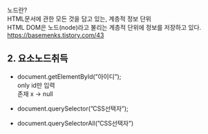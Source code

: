 노드란?   
HTML문서에 관한 모든 것을 담고 있는, 계층적 정보 단위   
HTML DOM은 노드(node)라고 불리는 계층적 단위에 정보를 저장하고 있다.   
https://basemenks.tistory.com/43   


## 2. 요소노드취득

- document.getElementById(”아이디”);  
only id만 입력   
존재 x -> null   

- document.querySelector(”CSS선택자”);

- document.querySelectorAll(”CSS선택자”)